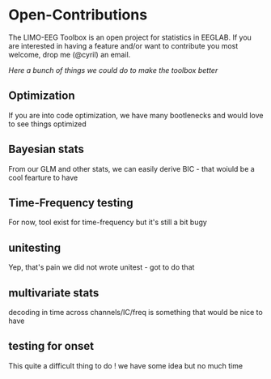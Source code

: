 # Open-Contributions

The LIMO-EEG Toolbox is an open project for statistics in EEGLAB. 
If you are interested in having a feature and/or want to contribute you most welcome, drop me (@cyril) an email.

_Here a bunch of things we could do to make the toolbox better_

## Optimization

If you are into code optimization, we have many bootlenecks and would love to see things optimized

## Bayesian stats

From our GLM and other stats, we can easily derive BIC - that woiuld be a cool fearture to have

## Time-Frequency testing

For now, tool exist for time-frequency but it's still a bit bugy

## unitesting

Yep, that's pain we did not wrote unitest - got to do that

## multivariate stats

decoding in time across channels/IC/freq is something that would be nice to have

## testing for onset

This quite a difficult thing to do ! we have some idea but no much time
